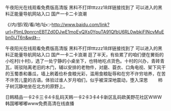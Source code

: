 午夜阳光在线观看免费版高清版
黑料不打烊tttzzz18烊链接找到了
可以进入的黑料正能量导航网站入口
国产一卡二卡浪潮


《/内/部/观/看/地/址👉http://www.baidu.com/link?url=PImL9pnrcnEBTZd0DJwE1moEyQXs0YpuTA91QfbU6RL0wbkiFlNcvMuEbn0iJT6n&wd》--

午夜阳光在线观看免费版高清版
黑料不打烊tttzzz18烊链接找到了
可以进入的黑料正能量导航网站入口
国产一卡二卡浪潮
逛了半天，有些累了的咱们便在黉街的小吃村(十村)，选了一处宁静的小桌坐下，也特地吃点货色。十村的兴办，青砖青瓦，斑驳陆离老旧的木门，辅以安排的老物件，对磨、蓑衣、口角电视、架下风干的玉蜀黍和番瓜，墙上刷着俭朴食粮光彩，滥用食粮耻辱和在穷不许穷培养，在苦不许苦儿童的古语。体验过谁人岁月咱们，似乎被深深地震动，堕入深思
　　柿子树沉静地坐在北方的原野上。





日韩精品一卡2卡三卡4卡乱码天韩一卡2卡3卡4卡新区乱码欧美野花社区WWW韩国嘟嘟嘟www免费高清在线直播
